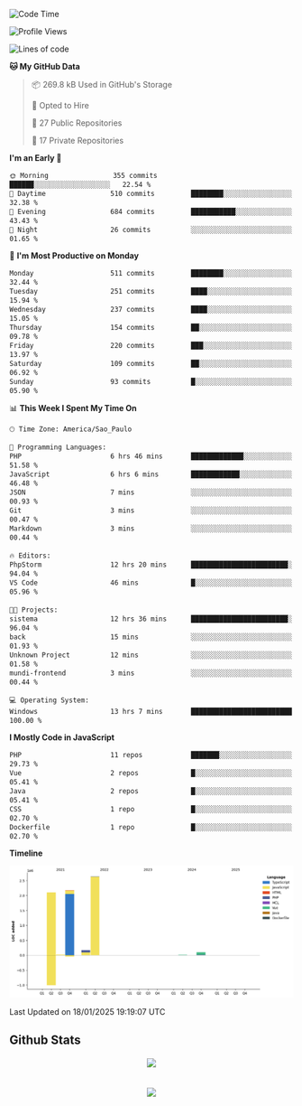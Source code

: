 
<!--START_SECTION:waka-->
![Code Time](http://img.shields.io/badge/Code%20Time-1%2C752%20hrs%208%20mins-blue)

![Profile Views](http://img.shields.io/badge/Profile%20Views-0-blue)

![Lines of code](https://img.shields.io/badge/From%20Hello%20World%20I%27ve%20Written-7.2%20million%20lines%20of%20code-blue)

**🐱 My GitHub Data** 

> 📦 269.8 kB Used in GitHub's Storage 
 > 
> 💼 Opted to Hire
 > 
> 📜 27 Public Repositories 
 > 
> 🔑 17 Private Repositories 
 > 
**I'm an Early 🐤** 

```text
🌞 Morning                355 commits         ██████░░░░░░░░░░░░░░░░░░░   22.54 % 
🌆 Daytime                510 commits         ████████░░░░░░░░░░░░░░░░░   32.38 % 
🌃 Evening                684 commits         ███████████░░░░░░░░░░░░░░   43.43 % 
🌙 Night                  26 commits          ░░░░░░░░░░░░░░░░░░░░░░░░░   01.65 % 
```
📅 **I'm Most Productive on Monday** 

```text
Monday                   511 commits         ████████░░░░░░░░░░░░░░░░░   32.44 % 
Tuesday                  251 commits         ████░░░░░░░░░░░░░░░░░░░░░   15.94 % 
Wednesday                237 commits         ████░░░░░░░░░░░░░░░░░░░░░   15.05 % 
Thursday                 154 commits         ██░░░░░░░░░░░░░░░░░░░░░░░   09.78 % 
Friday                   220 commits         ███░░░░░░░░░░░░░░░░░░░░░░   13.97 % 
Saturday                 109 commits         ██░░░░░░░░░░░░░░░░░░░░░░░   06.92 % 
Sunday                   93 commits          █░░░░░░░░░░░░░░░░░░░░░░░░   05.90 % 
```


📊 **This Week I Spent My Time On** 

```text
🕑︎ Time Zone: America/Sao_Paulo

💬 Programming Languages: 
PHP                      6 hrs 46 mins       █████████████░░░░░░░░░░░░   51.58 % 
JavaScript               6 hrs 6 mins        ████████████░░░░░░░░░░░░░   46.48 % 
JSON                     7 mins              ░░░░░░░░░░░░░░░░░░░░░░░░░   00.93 % 
Git                      3 mins              ░░░░░░░░░░░░░░░░░░░░░░░░░   00.47 % 
Markdown                 3 mins              ░░░░░░░░░░░░░░░░░░░░░░░░░   00.44 % 

🔥 Editors: 
PhpStorm                 12 hrs 20 mins      ████████████████████████░   94.04 % 
VS Code                  46 mins             █░░░░░░░░░░░░░░░░░░░░░░░░   05.96 % 

🐱‍💻 Projects: 
sistema                  12 hrs 36 mins      ████████████████████████░   96.04 % 
back                     15 mins             ░░░░░░░░░░░░░░░░░░░░░░░░░   01.93 % 
Unknown Project          12 mins             ░░░░░░░░░░░░░░░░░░░░░░░░░   01.58 % 
mundi-frontend           3 mins              ░░░░░░░░░░░░░░░░░░░░░░░░░   00.44 % 

💻 Operating System: 
Windows                  13 hrs 7 mins       █████████████████████████   100.00 % 
```

**I Mostly Code in JavaScript** 

```text
PHP                      11 repos            ███████░░░░░░░░░░░░░░░░░░   29.73 % 
Vue                      2 repos             █░░░░░░░░░░░░░░░░░░░░░░░░   05.41 % 
Java                     2 repos             █░░░░░░░░░░░░░░░░░░░░░░░░   05.41 % 
CSS                      1 repo              █░░░░░░░░░░░░░░░░░░░░░░░░   02.70 % 
Dockerfile               1 repo              █░░░░░░░░░░░░░░░░░░░░░░░░   02.70 % 
```



**Timeline**

![Lines of Code chart](https://raw.githubusercontent.com/MaueDev/MaueDev/main/assets/bar_graph.png)


 Last Updated on 18/01/2025 19:19:07 UTC
<!--END_SECTION:waka-->

## Github Stats  
<div align="center"><img src="https://github-readme-stats.vercel.app/api/top-langs/?username=MaueDev&hide_border=true&layout=compact" align="center" /></div>  

<br/>  

<br/>  

<div align="center">
<img src="https://komarev.com/ghpvc/?username=MaueDev&&style=flat-square" align="center" />
</div>  
  
